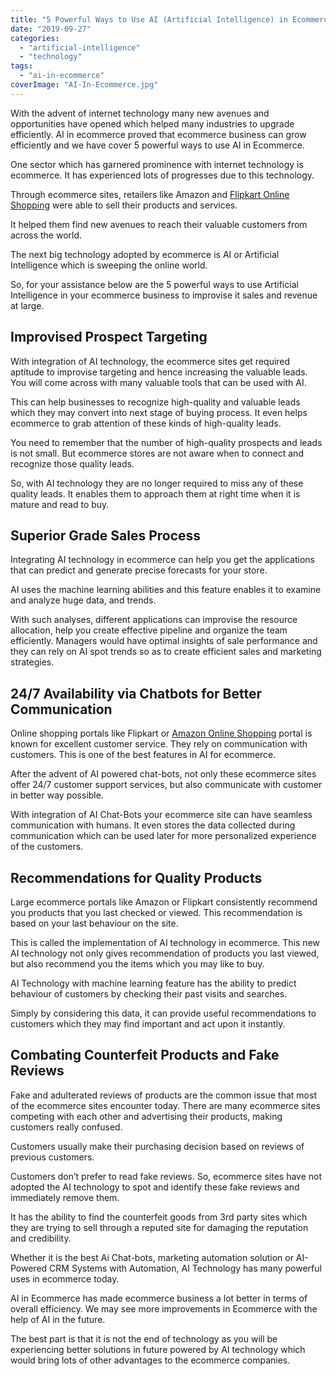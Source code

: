 ```yaml
---
title: "5 Powerful Ways to Use AI (Artificial Intelligence) in Ecommerce"
date: "2019-09-27"
categories: 
  - "artificial-intelligence"
  - "technology"
tags: 
  - "ai-in-ecommerce"
coverImage: "AI-In-Ecommerce.jpg"
---
```


With the advent of internet technology many new avenues and opportunities have opened which helped many industries to upgrade efficiently. AI in ecommerce proved that ecommerce business can grow efficiently and we have cover 5 powerful ways to use AI in Ecommerce.

One sector which has garnered prominence with internet technology is ecommerce. It has experienced lots of progresses due to this technology.

Through ecommerce sites, retailers like Amazon and [Flipkart Online Shopping](https://www.couponscurry.com/flipkart/) were able to sell their products and services. 

It helped them find new avenues to reach their valuable customers from across the world.

The next big technology adopted by ecommerce is AI or Artificial Intelligence which is sweeping the online world. 

So, for your assistance below are the 5 powerful ways to use Artificial Intelligence in your ecommerce business to improvise it sales and revenue at large.    

## Improvised Prospect Targeting

With integration of AI technology, the ecommerce sites get required aptitude to improvise targeting and hence increasing the valuable leads. You will come across with many valuable tools that can be used with AI. 

This can help businesses to recognize high-quality and valuable leads which they may convert into next stage of buying process. It even helps ecommerce to grab attention of these kinds of high-quality leads.

You need to remember that the number of high-quality prospects and leads is not small. But ecommerce stores are not aware when to connect and recognize those quality leads. 

So, with AI technology they are no longer required to miss any of these quality leads. It enables them to approach them at right time when it is mature and read to buy.

## Superior Grade Sales Process

Integrating AI technology in ecommerce can help you get the applications that can predict and generate precise forecasts for your store. 

AI uses the machine learning abilities and this feature enables it to examine and analyze huge data, and trends.

With such analyses, different applications can improvise the resource allocation, help you create effective pipeline and organize the team efficiently. Managers would have optimal insights of sale performance and they can rely on AI spot trends so as to create efficient sales and marketing strategies.

## 24/7 Availability via Chatbots for Better Communication

Online shopping portals like Flipkart or [Amazon Online Shopping](https://www.couponscurry.com/amazon/) portal is known for excellent customer service. They rely on communication with customers. This is one of the best features in AI for ecommerce.

After the advent of AI powered chat-bots, not only these ecommerce sites offer 24/7 customer support services, but also communicate with customer in better way possible.

With integration of AI Chat-Bots your ecommerce site can have seamless communication with humans. It even stores the data collected during communication which can be used later for more personalized experience of the customers.

## Recommendations for Quality Products

Large ecommerce portals like Amazon or Flipkart consistently recommend you products that you last checked or viewed. This recommendation is based on your last behaviour on the site. 

This is called the implementation of AI technology in ecommerce. This new AI technology not only gives recommendation of products you last viewed, but also recommend you the items which you may like to buy.

AI Technology with machine learning feature has the ability to predict behaviour of customers by checking their past visits and searches. 

Simply by considering this data, it can provide useful recommendations to customers which they may find important and act upon it instantly.

## Combating Counterfeit Products and Fake Reviews

Fake and adulterated reviews of products are the common issue that most of the ecommerce sites encounter today. There are many ecommerce sites competing with each other and advertising their products, making customers really confused. 

Customers usually make their purchasing decision based on reviews of previous customers.

Customers don’t prefer to read fake reviews. So, ecommerce sites have not adopted the AI technology to spot and identify these fake reviews and immediately remove them. 

It has the ability to find the counterfeit goods from 3rd party sites which they are trying to sell through a reputed site for damaging the reputation and credibility.

Whether it is the best Ai Chat-bots, marketing automation solution or AI-Powered CRM Systems with Automation, AI Technology has many powerful uses in ecommerce today. 

AI in Ecommerce has made ecommerce business a lot better in terms of overall efficiency. We may see more improvements in Ecommerce with the help of AI in the future.

The best part is that it is not the end of technology as you will be experiencing better solutions in future powered by AI technology which would bring lots of other advantages to the ecommerce companies.
